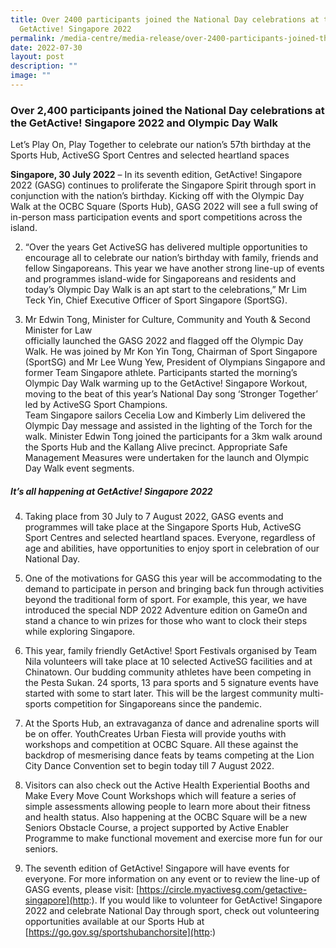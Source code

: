 ```yaml
---
title: Over 2400 participants joined the National Day celebrations at the
  GetActive! Singapore 2022
permalink: /media-centre/media-release/over-2400-participants-joined-the-national-day-celebrations-at-the/
date: 2022-07-30
layout: post
description: ""
image: ""
---
```


### **Over 2,400 participants joined the National Day celebrations at the GetActive! Singapore 2022 and Olympic Day Walk**

Let’s Play On, Play Together to celebrate our nation’s 57th birthday at the Sports Hub, ActiveSG Sport Centres and selected heartland spaces  
  
**Singapore, 30 July 2022** – In its seventh edition, GetActive! Singapore 2022 (GASG) continues to proliferate the Singapore Spirit through sport in conjunction with the nation’s birthday. Kicking off with the Olympic Day Walk at the OCBC Square (Sports Hub), GASG 2022 will see a full swing of in-person mass participation events and sport competitions across the island.

2. “Over the years Get ActiveSG has delivered multiple opportunities to encourage all to celebrate our nation’s birthday with family, friends and fellow Singaporeans. This year we have another strong line-up of events and programmes island-wide for Singaporeans and residents and today’s Olympic Day Walk is an apt start to the celebrations,” Mr Lim Teck Yin, Chief Executive Officer of Sport Singapore (SportSG).

3. Mr Edwin Tong, Minister for Culture, Community and Youth & Second Minister for Law  
officially launched the GASG 2022 and flagged off the Olympic Day Walk. He was joined by Mr Kon Yin Tong, Chairman of Sport Singapore (SportSG) and Mr Lee Wung Yew, President of Olympians Singapore and former Team Singapore athlete. Participants started the morning’s Olympic Day Walk warming up to the GetActive! Singapore Workout, moving to the beat of this year’s National Day song ‘Stronger Together’ led by ActiveSG Sport Champions.  
Team Singapore sailors Cecelia Low and Kimberly Lim delivered the Olympic Day message and assisted in the lighting of the Torch for the walk. Minister Edwin Tong joined the participants for a 3km walk around the Sports Hub and the Kallang Alive precinct. Appropriate Safe Management Measures were undertaken for the launch and Olympic Day Walk event segments.

##### **It’s all happening at GetActive! Singapore 2022**

4. Taking place from 30 July to 7 August 2022, GASG events and programmes will take place at the Singapore Sports Hub, ActiveSG Sport Centres and selected heartland spaces. Everyone, regardless of age and abilities, have opportunities to enjoy sport in celebration of our National Day.  
  
5. One of the motivations for GASG this year will be accommodating to the demand to participate in person and bringing back fun through activities beyond the traditional form of sport. For example, this year, we have introduced the special NDP 2022 Adventure edition on GameOn and stand a chance to win prizes for those who want to clock their steps while exploring Singapore.

6. This year, family friendly GetActive! Sport Festivals organised by Team Nila volunteers will take place at 10 selected ActiveSG facilities and at Chinatown. Our budding community athletes have been competing in the Pesta Sukan. 24 sports, 13 para sports and 5 signature events have started with some to start later. This will be the largest community multi-sports competition for Singaporeans since the pandemic.  
  
7. At the Sports Hub, an extravaganza of dance and adrenaline sports will be on offer. YouthCreates Urban Fiesta will provide youths with workshops and competition at OCBC Square. All these against the backdrop of mesmerising dance feats by teams competing at the Lion City Dance Convention set to begin today till 7 August 2022.

8. Visitors can also check out the Active Health Experiential Booths and Make Every Move Count Workshops which will feature a series of simple assessments allowing people to learn more about their fitness and health status. Also happening at the OCBC Square will be a new Seniors Obstacle Course, a project supported by Active Enabler Programme to make functional movement and exercise more fun for our seniors.

9. The seventh edition of GetActive! Singapore will have events for everyone. For more information on any event or to review the line-up of GASG events, please visit: [https://circle.myactivesg.com/getactive-singapore](http:). If you would like to volunteer for GetActive! Singapore 2022 and celebrate National Day through sport, check out volunteering opportunities available at our Sports Hub at [https://go.gov.sg/sportshubanchorsite](http:)